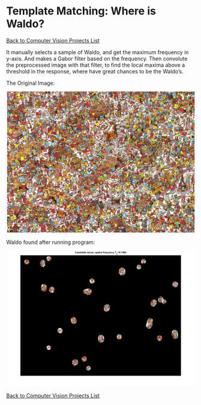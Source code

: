 # Template Matching: Where is Waldo?
[Back to Computer Vision Projects List][1]

It manually selects a sample of Waldo, and get the maximum frequency in y-axis. 
And makes a Gabor filter based on the frequency. Then convolute the preprocessed 
image with that filter, to find the local maxima above a threshold in the response, 
where have great chances to be the Waldo’s.

The Original Image:
<p align="center">
  <img src="https://github.com/jShawnTsui/Computer-Vision/blob/master/Feature/TemplateMatch/waldo.jpg" width="500"/>
</p>

Waldo found after running program:
<p align="center">
  <img src="https://github.com/jShawnTsui/Computer-Vision/blob/master/Feature/TemplateMatch/untitled.jpg" width="500"/>
</p>

[Back to Computer Vision Projects List][1]

[1]: https://github.com/jShawnTsui/Computer-Vision
